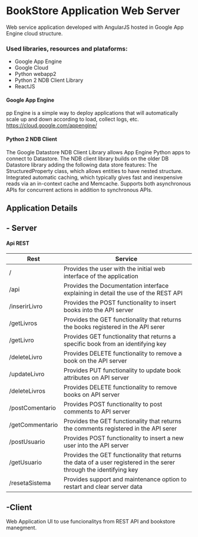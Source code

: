# BookStore Application Web Server

Web service application developed with AngularJS hosted in Google App Engine cloud structure.
### Used libraries, resources and plataforms:

- Google App Engine
- Google Cloud
- Python webapp2
- Python 2 NDB Client Library
- ReactJS



#### Google App Engine
pp Engine is a simple way to deploy applications that will automatically scale up and down according to load, collect logs, etc. https://cloud.google.com/appengine/

#### Python 2 NDB Client
The Google Datastore NDB Client Library allows App Engine Python apps to connect to Datastore. The NDB client library builds on the older DB Datastore library adding the following data store features:
The StructuredProperty class, which allows entities to have nested structure.
Integrated automatic caching, which typically gives fast and inexpensive reads via an in-context cache and Memcache.
Supports both asynchronous APIs for concurrent actions in addition to synchronous APIs.

## Application Details
## - Server
#### Api REST



| Rest | Service |
| ------ | ------ |
| / | Provides the user with the initial web interface of the application |
| /api | Provides the Documentation interface explaining in detail the use of the REST API |
 | /inserirLivro | Provides the POST functionality to insert books into the API server
 | /getLivros | Provides the GET functionality that returns the books registered in the API serer
 | /getLivro | Provides GET functionality that returns a specific book from an identifying key
 | /deleteLivro | Provides DELETE functionality to remove a book on the API server |
 | /updateLivro | Provides PUT functionality to update book attributes on API server |
 | /deleteLivros | Provides DELETE functionality to remove books on API server |
 | /postComentario | Provides POST functionality to post comments to API server |
 | /getCommentario | Provides the GET functionality that returns the comments registered in the API serer |
 | /postUsuario | Provides POST functionality to insert a new user into the API server |
 | /getUsuario | Provides the GET functionality that returns the data of a user registered in the serer through the identifying key |
 | /resetaSistema | Provides support and maintenance option to restart and clear server data |
  

## -Client
Web Application UI to use funcionalitys from REST API and bookstore manegment.



